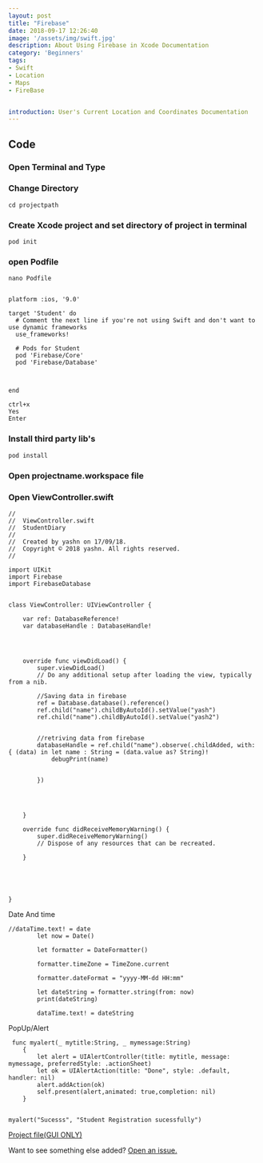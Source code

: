 ```yaml
---
layout: post
title: "Firebase"
date: 2018-09-17 12:26:40
image: '/assets/img/swift.jpg'
description: About Using Firebase in Xcode Documentation
category: 'Beginners'
tags:
- Swift
- Location
- Maps
- FireBase


introduction: User's Current Location and Coordinates Documentation
---
```



## Code

### Open Terminal and Type 
### Change Directory 
```
cd projectpath
```

### Create Xcode project and set directory of project in terminal
```
pod init
```
### open Podfile
```
nano Podfile
```
```

platform :ios, '9.0'

target 'Student' do
  # Comment the next line if you're not using Swift and don't want to use dynamic frameworks
  use_frameworks!
   
  # Pods for Student
  pod 'Firebase/Core'
  pod 'Firebase/Database'

 

end
```
```
ctrl+x
Yes
Enter
```

### Install third party lib's
```
pod install
```

### Open projectname.workspace file



### Open ViewController.swift
```
//
//  ViewController.swift
//  StudentDiary
//
//  Created by yashn on 17/09/18.
//  Copyright © 2018 yashn. All rights reserved.
//

import UIKit
import Firebase
import FirebaseDatabase


class ViewController: UIViewController {
    
    var ref: DatabaseReference!
    var databaseHandle : DatabaseHandle!
    

    

    override func viewDidLoad() {
        super.viewDidLoad()
        // Do any additional setup after loading the view, typically from a nib.
        
        //Saving data in firebase
        ref = Database.database().reference()
        ref.child("name").childByAutoId().setValue("yash")
        ref.child("name").childByAutoId().setValue("yash2")
        
        
        //retriving data from firebase
        databaseHandle = ref.child("name").observe(.childAdded, with: { (data) in let name : String = (data.value as? String)!
            debugPrint(name)
            
            
        })
        
        
        
       
    }

    override func didReceiveMemoryWarning() {
        super.didReceiveMemoryWarning()
        // Dispose of any resources that can be recreated.
        
    }
    
    
    


}
```

Date And time
```
//dataTime.text! = date
        let now = Date()
        
        let formatter = DateFormatter()
        
        formatter.timeZone = TimeZone.current
        
        formatter.dateFormat = "yyyy-MM-dd HH:mm"
        
        let dateString = formatter.string(from: now)
        print(dateString)
        
        dataTime.text! = dateString
```


PopUp/Alert
```
 func myalert(_ mytitle:String, _ mymessage:String)
    {
        let alert = UIAlertController(title: mytitle, message: mymessage, preferredStyle: .actionSheet)
        let ok = UIAlertAction(title: "Done", style: .default, handler: nil)
        alert.addAction(ok)
        self.present(alert,animated: true,completion: nil)
    }
    
    
myalert("Sucesss", "Student Registration sucessfully")    
```
<a href="https://drive.google.com/file/d/1Uw6c_bOjydoPhD7NEQB3NSoQfuepeRiV/view?usp=sharing">Project file(GUI ONLY)</a>



Want to see something else added? <a href="https://yugn27.github.io/contact/">Open an issue.</a>
